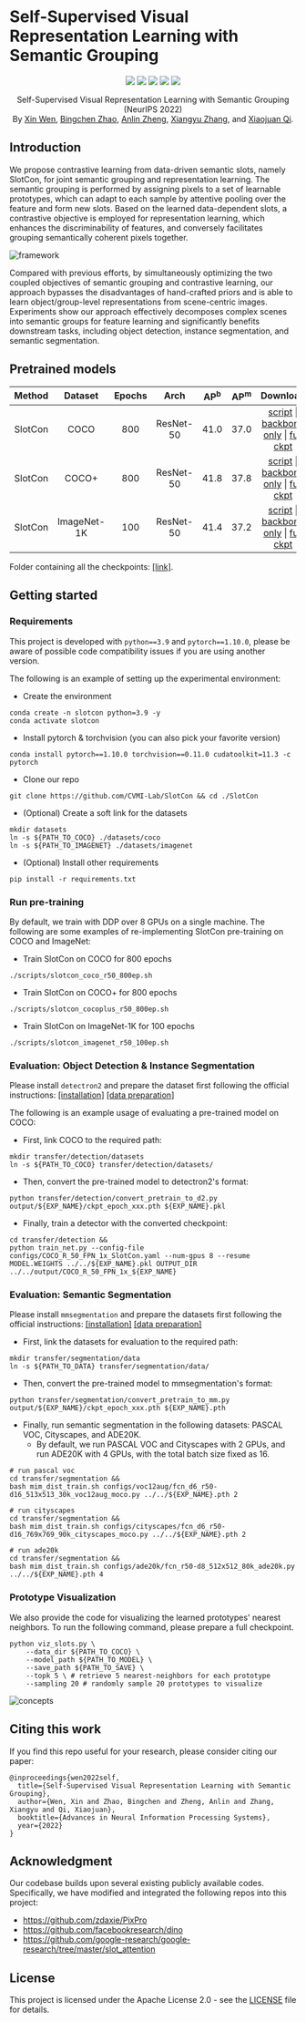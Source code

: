 # Self-Supervised Visual Representation Learning with Semantic Grouping

<p align="center">
    <a href="https://nips.cc/Conferences/2022/Schedule?showEvent=55409"><img src="https://img.shields.io/badge/-NeurIPS%202022-68488b"></a>
    <a href="https://arxiv.org/abs/2205.15288"><img src="https://img.shields.io/badge/arXiv-2205.15288-b31b1b"></a>
    <a href="https://wen-xin.info/slotcon"><img src="https://img.shields.io/badge/Project-Website-blue"></a>
    <a href="https://connecthkuhk-my.sharepoint.com/:f:/g/personal/xwen_connect_hku_hk/Etg2mBDKbFdPgO0W7CX5m94BAVqwX8XLhsLThlMXHIa8hg"><img src="https://img.shields.io/badge/ModelZoo-OneDrive-blue"></a>
  <a href="https://github.com/CVMI-Lab/SlotCon/blob/master/LICENSE"><img src="https://img.shields.io/badge/License-Apache%202.0-blue.svg"></a>
</p>
<p align="center">
	Self-Supervised Visual Representation Learning with Semantic Grouping (NeurIPS 2022)<br>
  By
  <a href="https://wen-xin.info">Xin Wen</a>, 
  <a href="https://info.zhaobc.me/">Bingchen Zhao</a>, 
  <a href="https://dblp.org/pid/208/4164.html">Anlin Zheng</a>, 
  <a href="https://scholar.google.com/citations?user=yuB-cfoAAAAJ">Xiangyu Zhang</a>, and 
  <a href="https://xjqi.github.io/">Xiaojuan Qi</a>.
</p>

## Introduction

We propose contrastive learning from data-driven semantic slots, namely SlotCon, for joint semantic grouping and representation learning. The semantic grouping is performed by assigning pixels to a set of learnable prototypes, which can adapt to each sample by attentive pooling over the feature and form new slots. Based on the learned data-dependent slots, a contrastive objective is employed for representation learning, which enhances the discriminability of features, and conversely facilitates grouping semantically coherent pixels together.

![framework](assets/framework.jpg)

Compared with previous efforts, by simultaneously optimizing the two coupled objectives of semantic grouping and contrastive learning, our approach bypasses the disadvantages of hand-crafted priors and is able to learn object/group-level representations from scene-centric images. Experiments show our approach effectively decomposes complex scenes into semantic groups for feature learning and significantly benefits downstream tasks, including object detection, instance segmentation, and semantic segmentation.

## Pretrained models

|  Method |   Dataset   | Epochs | Arch | AP<sup>b</sup> | AP<sup>m</sup> |                                    Download                                           |
|:-------:|:-----------:|:------:|:----:|:--------------:|:--------------:|:-------------------------------------------------------------------------------------:|
| SlotCon |     COCO    |   800  | ResNet-50 |      41.0      |      37.0      | [script](scripts/slotcon_coco_r50_800ep.sh)     \| [backbone only](https://connecthkuhk-my.sharepoint.com/:u:/g/personal/xwen_connect_hku_hk/EblWkXnjvw1Eo9ZsqbnXeKMBnbv3ckUIE8LHYbIMWXKJMw) \| [full ckpt](https://connecthkuhk-my.sharepoint.com/:u:/g/personal/xwen_connect_hku_hk/EZ0wZDBEZ6tEuhHskPZ_Y6gBSTeaBrQd8qLhwjzRmD6MPQ?e=MSgYg7) |
| SlotCon |    COCO+    |   800  | ResNet-50 |      41.8      |      37.8      | [script](scripts/slotcon_cocoplus_r50_800ep.sh) \| [backbone only](https://connecthkuhk-my.sharepoint.com/:u:/g/personal/xwen_connect_hku_hk/EUyUtld5CnRIpbt8Bv_4Ud4BnNj_IyYidwAigf4kxexkxw?e=Y5pRO5) \| [full ckpt](https://connecthkuhk-my.sharepoint.com/:u:/g/personal/xwen_connect_hku_hk/EeXT7OKwVQdBugtryU8rLXYBRfsfOEfJA-JTH8Spn4yVDw?e=majD4e) |
| SlotCon | ImageNet-1K |   100  | ResNet-50 |      41.4      |      37.2      | [script](scripts/slotcon_imagenet_r50_100ep.sh) \| [backbone only](https://connecthkuhk-my.sharepoint.com/:u:/g/personal/xwen_connect_hku_hk/Ebw3pQE_IqNGtWBxrNRLQvABnrNEJdHjoNH1vHjs0EK2wQ?e=611vSK) \| [full ckpt](https://connecthkuhk-my.sharepoint.com/:u:/g/personal/xwen_connect_hku_hk/EUAAU7QehXhIsK7EjlpcRqMBi_uzxe_8tFcUN7AIVdyFEg?e=SJbYjc) |

Folder containing all the checkpoints: [\[link\]](https://connecthkuhk-my.sharepoint.com/:f:/g/personal/xwen_connect_hku_hk/Etg2mBDKbFdPgO0W7CX5m94BAVqwX8XLhsLThlMXHIa8hg).
## Getting started

### Requirements

This project is developed with `python==3.9` and `pytorch==1.10.0`, please be aware of possible code compatibility issues if you are using another version.

The following is an example of setting up the experimental environment:

* Create the environment
```shell script
conda create -n slotcon python=3.9 -y
conda activate slotcon
```

* Install pytorch & torchvision (you can also pick your favorite version)
```shell script
conda install pytorch==1.10.0 torchvision==0.11.0 cudatoolkit=11.3 -c pytorch
```

* Clone our repo
```shell script
git clone https://github.com/CVMI-Lab/SlotCon && cd ./SlotCon
```

* (Optional) Create a soft link for the datasets
```shell script
mkdir datasets
ln -s ${PATH_TO_COCO} ./datasets/coco
ln -s ${PATH_TO_IMAGENET} ./datasets/imagenet
```

* (Optional) Install other requirements
```shell script
pip install -r requirements.txt
```

### Run pre-training
By default, we train with DDP over 8 GPUs on a single machine. The following are some examples of re-implementing SlotCon pre-training on COCO and ImageNet:

* Train SlotCon on COCO for 800 epochs
```shell script
./scripts/slotcon_coco_r50_800ep.sh
```

* Train SlotCon on COCO+ for 800 epochs
```shell script
./scripts/slotcon_cocoplus_r50_800ep.sh
```

* Train SlotCon on ImageNet-1K for 100 epochs
```shell script
./scripts/slotcon_imagenet_r50_100ep.sh
```

### Evaluation: Object Detection & Instance Segmentation

Please install `detectron2` and prepare the dataset first following the official instructions: [\[installation\]](https://detectron2.readthedocs.io/en/latest/tutorials/install.html) [\[data preparation\]](https://detectron2.readthedocs.io/en/latest/tutorials/builtin_datasets.html)

The following is an example usage of evaluating a pre-trained model on COCO:

* First, link COCO to the required path:
```shell script
mkdir transfer/detection/datasets
ln -s ${PATH_TO_COCO} transfer/detection/datasets/
```

* Then, convert the pre-trained model to detectron2's format:
```shell script
python transfer/detection/convert_pretrain_to_d2.py output/${EXP_NAME}/ckpt_epoch_xxx.pth ${EXP_NAME}.pkl
```

* Finally, train a detector with the converted checkpoint:
```shell script
cd transfer/detection &&
python train_net.py --config-file configs/COCO_R_50_FPN_1x_SlotCon.yaml --num-gpus 8 --resume MODEL.WEIGHTS ../../${EXP_NAME}.pkl OUTPUT_DIR ../../output/COCO_R_50_FPN_1x_${EXP_NAME}
```

### Evaluation: Semantic Segmentation

Please install `mmsegmentation` and prepare the datasets first following the official instructions: [\[installation\]](https://mmsegmentation.readthedocs.io/en/latest/get_started.html#installation) [\[data preparation\]](https://mmsegmentation.readthedocs.io/en/latest/dataset_prepare.html)

* First, link the datasets for evaluation to the required path:
```shell script
mkdir transfer/segmentation/data
ln -s ${PATH_TO_DATA} transfer/segmentation/data/
```

* Then, convert the pre-trained model to mmsegmentation's format:
```shell script
python transfer/segmentation/convert_pretrain_to_mm.py output/${EXP_NAME}/ckpt_epoch_xxx.pth ${EXP_NAME}.pth
```

* Finally, run semantic segmentation in the following datasets: PASCAL VOC, Cityscapes, and ADE20K. 
    * By default, we run PASCAL VOC and Cityscapes with 2 GPUs, and run ADE20K with 4 GPUs, with the total batch size fixed as 16.
```shell script
# run pascal voc
cd transfer/segmentation &&
bash mim_dist_train.sh configs/voc12aug/fcn_d6_r50-d16_513x513_30k_voc12aug_moco.py ../../${EXP_NAME}.pth 2
```

```shell script
# run cityscapes
cd transfer/segmentation &&
bash mim_dist_train.sh configs/cityscapes/fcn_d6_r50-d16_769x769_90k_cityscapes_moco.py ../../${EXP_NAME}.pth 2
```

```shell script
# run ade20k
cd transfer/segmentation &&
bash mim_dist_train.sh configs/ade20k/fcn_r50-d8_512x512_80k_ade20k.py ../../${EXP_NAME}.pth 4
```
### Prototype Visualization

We also provide the code for visualizing the learned prototypes' nearest neighbors.
To run the following command, please prepare a full checkpoint.

```shell script
python viz_slots.py \
    --data_dir ${PATH_TO_COCO} \
    --model_path ${PATH_TO_MODEL} \
    --save_path ${PATH_TO_SAVE} \
    --topk 5 \ # retrieve 5 nearest-neighbors for each prototype
    --sampling 20 # randomly sample 20 prototypes to visualize
```

![concepts](assets/concepts.jpg)

## Citing this work

If you find this repo useful for your research, please consider citing our paper:

```
@inproceedings{wen2022self,
  title={Self-Supervised Visual Representation Learning with Semantic Grouping},
  author={Wen, Xin and Zhao, Bingchen and Zheng, Anlin and Zhang, Xiangyu and Qi, Xiaojuan},
  booktitle={Advances in Neural Information Processing Systems},
  year={2022}
}
```

## Acknowledgment

Our codebase builds upon several existing publicly available codes. Specifically, we have modified and integrated the following repos into this project:

* https://github.com/zdaxie/PixPro
* https://github.com/facebookresearch/dino
* https://github.com/google-research/google-research/tree/master/slot_attention

## License
This project is licensed under the Apache License 2.0 - see the [LICENSE](LICENSE) file for details.
